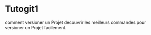 # Tutogit1
comment versioner un Projet
decouvrir les meilleurs commandes pour versioner un Projet facilement.
